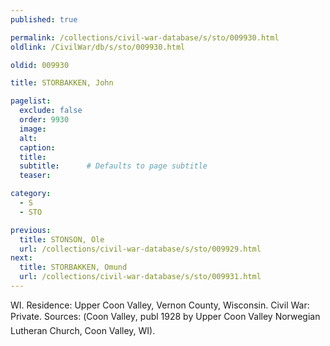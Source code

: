 ```yaml
---
published: true

permalink: /collections/civil-war-database/s/sto/009930.html
oldlink: /CivilWar/db/s/sto/009930.html

oldid: 009930

title: STORBAKKEN, John

pagelist:
  exclude: false
  order: 9930
  image: 
  alt:
  caption:
  title:
  subtitle:      # Defaults to page subtitle
  teaser:

category: 
  - S 
  - STO

previous:
  title: STONSON, Ole
  url: /collections/civil-war-database/s/sto/009929.html  
next:
  title: STORBAKKEN, Omund
  url: /collections/civil-war-database/s/sto/009931.html   
---
```

WI. Residence: Upper Coon Valley, Vernon County, Wisconsin. Civil War: Private. Sources: (&#147;Coon Valley&#148;, publ 1928 by Upper Coon Valley Norwegian Lutheran Church, Coon Valley, WI).